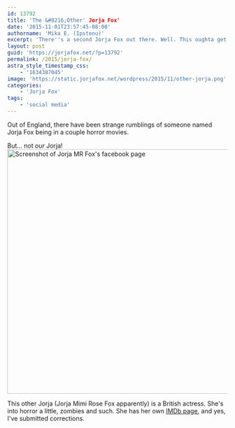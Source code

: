 ```yaml
---
id: 13792
title: 'The &#8216;Other' Jorja Fox'
date: '2015-11-01T23:57:45-08:00'
authorname: 'Mika E. (Ipstenu)'
excerpt: 'There''s a second Jorja Fox out there. Well. This oughta get confusing.'
layout: post
guid: 'https://jorjafox.net/?p=13792'
permalink: /2015/jorja-fox/
astra_style_timestamp_css:
    - '1634387045'
image: 'https://static.jorjafox.net/wordpress/2015/11/other-jorja.png'
categories:
    - 'Jorja Fox'
tags:
    - 'social media'
---
```


Out of England, there have been strange rumblings of someone named Jorja Fox being in a couple horror movies.

But... not _our_ Jorja!<a href="https://www.facebook.com/JorjaMRFox/posts/10152580346015345"><img class="aligncenter size-full wp-image-13794" src="//jfo-static.net/wordpress/2015/11/jmrfox.png" alt="Screenshot of Jorja MR Fox's facebook page" width="1062" height="559" /></a>

This other Jorja (Jorja Mimi Rose Fox apparently) is a British actress. She's into horror a little, zombies and such. She has her own <a href="http://www.imdb.com/name/nm6444218/?ref_=fn_al_nm_2">IMDb page</a>, and yes, I've submitted corrections.
